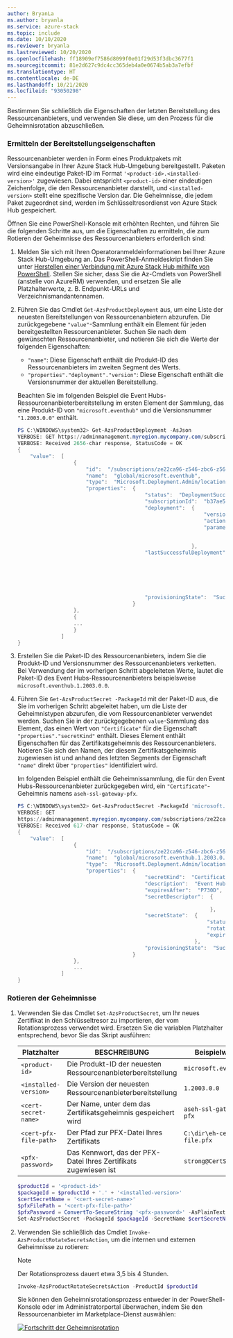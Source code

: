 ```yaml
---
author: BryanLa
ms.author: bryanla
ms.service: azure-stack
ms.topic: include
ms.date: 10/10/2020
ms.reviewer: bryanla
ms.lastreviewed: 10/20/2020
ms.openlocfilehash: ff18909ef7586d8099f0e01f29d53f3dbc3677f1
ms.sourcegitcommit: 81e2d627c9dc4cc365deb4a0e0674b5ab3a7efbf
ms.translationtype: HT
ms.contentlocale: de-DE
ms.lasthandoff: 10/21/2020
ms.locfileid: "93050298"
---
```

Bestimmen Sie schließlich die Eigenschaften der letzten Bereitstellung des Ressourcenanbieters, und verwenden Sie diese, um den Prozess für die Geheimnisrotation abzuschließen.

### <a name="determine-deployment-properties"></a>Ermitteln der Bereitstellungseigenschaften

Ressourcenanbieter werden in Form eines Produktpakets mit Versionsangabe in Ihrer Azure Stack Hub-Umgebung bereitgestellt. Paketen wird eine eindeutige Paket-ID im Format `'<product-id>.<installed-version>'` zugewiesen. Dabei entspricht `<product-id>` einer eindeutigen Zeichenfolge, die den Ressourcenanbieter darstellt, und `<installed-version>` stellt eine spezifische Version dar. Die Geheimnisse, die jedem Paket zugeordnet sind, werden im Schlüsseltresordienst von Azure Stack Hub gespeichert. 

Öffnen Sie eine PowerShell-Konsole mit erhöhten Rechten, und führen Sie die folgenden Schritte aus, um die Eigenschaften zu ermitteln, die zum Rotieren der Geheimnisse des Ressourcenanbieters erforderlich sind:

1. Melden Sie sich mit Ihren Operatoranmeldeinformationen bei Ihrer Azure Stack Hub-Umgebung an. Das PowerShell-Anmeldeskript finden Sie unter [Herstellen einer Verbindung mit Azure Stack Hub mithilfe von PowerShell](../operator/azure-stack-powershell-configure-admin.md). Stellen Sie sicher, dass Sie die Az-Cmdlets von PowerShell (anstelle von AzureRM) verwenden, und ersetzen Sie alle Platzhalterwerte, z. B. Endpunkt-URLs und Verzeichnismandantennamen.

2. Führen Sie das Cmdlet `Get-AzsProductDeployment` aus, um eine Liste der neuesten Bereitstellungen von Ressourcenanbietern abzurufen. Die zurückgegebene `"value"`-Sammlung enthält ein Element für jeden bereitgestellten Ressourcenanbieter. Suchen Sie nach dem gewünschten Ressourcenanbieter, und notieren Sie sich die Werte der folgenden Eigenschaften:
   - `"name"`: Diese Eigenschaft enthält die Produkt-ID des Ressourcenanbieters im zweiten Segment des Werts. 
   - `"properties"."deployment"."version"`: Diese Eigenschaft enthält die Versionsnummer der aktuellen Bereitstellung. 

   Beachten Sie im folgenden Beispiel die Event Hubs-Ressourcenanbieterbereitstellung im ersten Element der Sammlung, das eine Produkt-ID von `"microsoft.eventhub"` und die Versionsnummer `"1.2003.0.0"` enthält.

   ```powershell
   PS C:\WINDOWS\system32> Get-AzsProductDeployment -AsJson
   VERBOSE: GET https://adminmanagement.myregion.mycompany.com/subscriptions/ze22ca96-z546-zbc6-z566-z35f68799816/providers/Microsoft.Deployment.Admin/locations/global/productDeployments?api-version=2019-01-01 with 0-char payload
   VERBOSE: Received 2656-char response, StatusCode = OK
   {
       "value":  [
                     {
                         "id":  "/subscriptions/ze22ca96-z546-zbc6-z566-z35f68799816/providers/Microsoft.Deployment.Admin/locations/global/productDeployments/microsoft.eventhub",
                         "name":  "global/microsoft.eventhub",
                         "type":  "Microsoft.Deployment.Admin/locations/productDeployments",
                         "properties":  {
                                            "status":  "DeploymentSucceeded",
                                            "subscriptionId":  "b37ae55a-a6c6-4474-ba97-81519412adf5",
                                            "deployment":  {
                                                               "version":  "1.2003.0.0",
                                                               "actionPlanInstanceResourceId":"/subscriptions/ze22ca96-z546-zbc6-z566-z35f68799816/providers/Microsoft.Deployment.Admin/locations/global/actionplans/abcdfcd3-fef0-z1a3-z85d-z6ceb0f31e36",
                                                               "parameters":  {
   
                                                                              }
                                                           },
                                            "lastSuccessfulDeployment":  {
                                                                             "version":  "1.2003.0.0",
                                                                             "actionPlanInstanceResourceId":"/subscriptions/ze22ca96-z546-zbc6-z566-z35f68799816/providers/Microsoft.Deployment.Admin/locations/global/actionplans/abcdfcd3-fef0-z1a3-z85d-z6ceb0f31e36",
                                                                             "parameters":  {
   
                                                                                            }
                                                                         },
                                            "provisioningState":  "Succeeded"
                                        }
                     },
                     {
                     ...
                     }
                 ]
   }
   ```

3. Erstellen Sie die Paket-ID des Ressourcenanbieters, indem Sie die Produkt-ID und Versionsnummer des Ressourcenanbieters verketten. Bei Verwendung der im vorherigen Schritt abgeleiteten Werte, lautet die Paket-ID des Event Hubs-Ressourcenanbieters beispielsweise `microsoft.eventhub.1.2003.0.0`. 

4. Führen Sie `Get-AzsProductSecret -PackageId` mit der Paket-ID aus, die Sie im vorherigen Schritt abgeleitet haben, um die Liste der Geheimnistypen abzurufen, die vom Ressourcenanbieter verwendet werden. Suchen Sie in der zurückgegebenen `value`-Sammlung das Element, das einen Wert von `"Certificate"` für die Eigenschaft `"properties"."secretKind"` enthält. Dieses Element enthält Eigenschaften für das Zertifikatsgeheimnis des Ressourcenanbieters. Notieren Sie sich den Namen, der diesem Zertifikatsgeheimnis zugewiesen ist und anhand des letzten Segments der Eigenschaft `"name"` direkt über `"properties"` identifiziert wird. 

   Im folgenden Beispiel enthält die Geheimnissammlung, die für den Event Hubs-Ressourcenanbieter zurückgegeben wird, ein `"Certificate"`-Geheimnis namens `aseh-ssl-gateway-pfx`. 

   ```powershell
   PS C:\WINDOWS\system32> Get-AzsProductSecret -PackageId 'microsoft.eventhub.1.2003.0.0' -AsJson
   VERBOSE: GET
   https://adminmanagement.myregion.mycompany.com/subscriptions/ze22ca96-z546-zbc6-z566-z35f68799816/providers/Microsoft.Deployment.Admin/locations/global/productPackages/microsoft.eventhub.1.2003.0.0/secrets?api-version=2019-01-01 with 0-char payload
   VERBOSE: Received 617-char response, StatusCode = OK
   {
       "value":  [
                     {
                         "id":  "/subscriptions/ze22ca96-z546-zbc6-z566-z35f68799816/providers/Microsoft.Deployment.Admin/locations/global/productPackages/microsoft.eventhub.1.2003.0.0/secrets/aseh-ssl-gateway-pfx",
                         "name":  "global/microsoft.eventhub.1.2003.0.0/aseh-ssl-gateway-pfx",
                         "type":  "Microsoft.Deployment.Admin/locations/productPackages/secrets",
                         "properties":  {
                                            "secretKind":  "Certificate",
                                            "description":  "Event Hubs gateway SSL certificate.",
                                            "expiresAfter":  "P730D",
                                            "secretDescriptor":  {
   
                                                                 },
                                            "secretState":  {
                                                                "status":  "Deployed",
                                                                "rotationStatus":  "None",
                                                                "expirationDate":  "2022-03-31T00:16:05.3068718Z"
                                                            },
                                            "provisioningState":  "Succeeded"
                                        }
                     },
                     ...
                 ]
   }
   ```

### <a name="rotate-the-secrets"></a>Rotieren der Geheimnisse

1. Verwenden Sie das Cmdlet `Set-AzsProductSecret`, um Ihr neues Zertifikat in den Schlüsseltresor zu importieren, der vom Rotationsprozess verwendet wird. Ersetzen Sie die variablen Platzhalter entsprechend, bevor Sie das Skript ausführen:

   | Platzhalter | BESCHREIBUNG | Beispielwert |
   | ----------- | ----------- | --------------|
   | `<product-id>` | Die Produkt-ID der neuesten Ressourcenanbieterbereitstellung | `microsoft.eventhub` |
   | `<installed-version>` | Die Version der neuesten Ressourcenanbieterbereitstellung | `1.2003.0.0` |
   | `<cert-secret-name>` | Der Name, unter dem das Zertifikatsgeheimnis gespeichert wird | `aseh-ssl-gateway-pfx` |
   | `<cert-pfx-file-path>` | Der Pfad zur PFX-Datei Ihres Zertifikats | `C:\dir\eh-cert-file.pfx` |
   | `<pfx-password>` | Das Kennwort, das der PFX-Datei Ihres Zertifikats zugewiesen ist | `strong@CertSecret6` |

   ```powershell
   $productId = '<product-id>'
   $packageId = $productId + '.' + '<installed-version>'
   $certSecretName = '<cert-secret-name>' 
   $pfxFilePath = '<cert-pfx-file-path>'
   $pfxPassword = ConvertTo-SecureString '<pfx-password>' -AsPlainText -Force   
   Set-AzsProductSecret -PackageId $packageId -SecretName $certSecretName -PfxFileName $pfxFilePath -PfxPassword $pfxPassword -Force
   ```

2. Verwenden Sie schließlich das Cmdlet `Invoke-AzsProductRotateSecretsAction`, um die internen und externen Geheimnisse zu rotieren:

   > [!NOTE]
   > Der Rotationsprozess dauert etwa 3,5 bis 4 Stunden.

   ```powershell
   Invoke-AzsProductRotateSecretsAction -ProductId $productId
   ```
   
   Sie können den Geheimnisrotationsprozess entweder in der PowerShell-Konsole oder im Administratorportal überwachen, indem Sie den Ressourcenanbieter im Marketplace-Dienst auswählen:

   [![Fortschritt der Geheimnisrotation](media/resource-provider-va-rotate-secrets-rotate/secret-rotation-in-progress.png)](media/resource-provider-va-rotate-secrets-rotate/secret-rotation-in-progress.png#lightbox)


